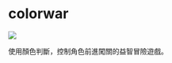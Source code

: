 # colorwar

[![](http://img.youtube.com/vi/oCtJa7twOOk/0.jpg)](http://www.youtube.com/watch?v=oCtJa7twOOk "")

使用顏色判斷，控制角色前進闖關的益智冒險遊戲。

